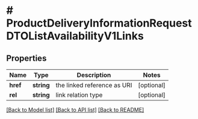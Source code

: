 # # ProductDeliveryInformationRequestDTOListAvailabilityV1Links

## Properties

Name | Type | Description | Notes
------------ | ------------- | ------------- | -------------
**href** | **string** | the linked reference as URI | [optional]
**rel** | **string** | link relation type | [optional]

[[Back to Model list]](../../README.md#models) [[Back to API list]](../../README.md#endpoints) [[Back to README]](../../README.md)
